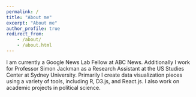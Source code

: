 ```yaml
---
permalink: /
title: "About me"
excerpt: "About me"
author_profile: true
redirect_from:
	- /about/
	- /about.html
---
```



I am currently a Google News Lab Fellow at ABC News. Additionally I work for Professor Simon Jackman as a Research Assistant at the US Studies Center at Sydney University. Primarily I create data visualization pieces using a variety of tools, including R, D3.js, and React.js. I also work on academic projects in political science. 

